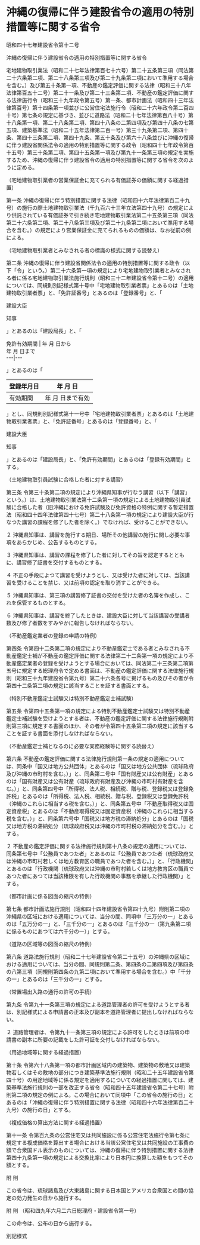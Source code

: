 # 沖縄の復帰に伴う建設省令の適用の特別措置等に関する省令

昭和四十七年建設省令第十二号

沖縄の復帰に伴う建設省令の適用の特別措置等に関する省令

宅地建物取引業法（昭和二十七年法律第百七十六号）第二十五条第三項（同法第二十六条第二項、第二十八条第三項及び第二十九条第二項において準用する場合を含む。）及び第五十条第一項、不動産の鑑定評価に関する法律（昭和三十八年法律第百五十二号）第二十一条及び第二十三条第二項、不動産の鑑定評価に関する法律施行令（昭和三十九年政令第五号）第一条、都市計画法（昭和四十三年法律第百号）第十四条第一項並びに公営住宅法施行令（昭和二十六年政令第二百四十号）第七条の規定に基づき、並びに道路法（昭和二十七年法律第百八十号）第十八条第一項、第二十八条第二項、第四十八条の二第四項及び第四十八条の七第五項、建築基準法（昭和二十五年法律第二百一号）第三十九条第二項、第四十条、第四十三条第二項、第四十九条、第五十条及び第六十八条並びに沖縄の復帰に伴う建設省関係法令の適用の特別措置等に関する政令（昭和四十七年政令第百十五号）第三十条第二項、第四十五条第一項及び第九十一条第三項の規定を実施するため、沖縄の復帰に伴う建設省令の適用の特別措置等に関する省令を次のように定める。

（宅地建物取引業者の営業保証金に充てられる有価証券の価額に関する経過措置）

第一条 沖縄の復帰に伴う特別措置に関する法律（昭和四十六年法律第百二十九号）の施行の際土地建物取引業法（千九百六十三年立法第四十九号）の規定により供託されている有価証券で引き続き宅地建物取引業法第二十五条第三項（同法第二十六条第二項、第二十八条第三項及び第二十九条第二項において準用する場合を含む。）の規定により営業保証金に充てられるものの価額は、なお従前の例による。

（宅地建物取引業者とみなされる者の標識の様式に関する読替え）

第二条 沖縄の復帰に伴う建設省関係法令の適用の特別措置等に関する政令（以下「令」という。）第二十六条第一項の規定により宅地建物取引業者とみなされる者に係る宅地建物取引業法施行規則（昭和三十二年建設省令第十二号）の適用については、同規則別記様式第十号中「宅地建物取引業者票」とあるのは「土地建物取引業者票」と、「免許証番号」とあるのは「登録番号」と、「 

建設大臣

知事

」とあるのは「建設局長」と、「 

免許有効期間 |  年 月 日から  
年 月 日まで  
---|---  
  
」とあるのは「 

登録年月日 | 年 月 日  
---|---  
有効期間 | 年 月 日まで有効  
  
」とし、同規則別記様式第十一号中「宅地建物取引業者票」とあるのは「土地建物取引業者票」と、「免許証番号」とあるのは「登録番号」と、「 

建設大臣

知事

」とあるのは「建設局長」と、「免許有効期間」とあるのは「登録有効期間」とする。

（土地建物取引員試験に合格した者に対する講習）

第三条 令第三十条第二項の規定により沖縄県知事が行なう講習（以下「講習」という。）は、土地建物取引業法第十二条第一項の規定による土地建物取引員試験に合格した者（旧沖縄における免許試験及び免許資格の特例に関する暫定措置法（昭和四十四年法律第四十七号）第二十八条第一項の規定により建設大臣が行なつた講習の課程を修了した者を除く。）でなければ、受けることができない。

２ 沖縄県知事は、講習を施行する期日、場所その他講習の施行に関し必要な事項をあらかじめ、公告するものとする。

３ 沖縄県知事は、講習の課程を修了した者に対してその旨を認定するとともに、講習修了証書を交付するものとする。

４ 不正の手段によつて講習を受けようとし、又は受けた者に対しては、当該講習を受けることを禁じ、又は前項の認定を取り消すことができる。

５ 沖縄県知事は、第三項の講習修了証書の交付を受けた者の名簿を作成し、これを保管するものとする。

６ 沖縄県知事は、講習を終了したときは、建設大臣に対して当該講習の受講者数及び修了者数をすみやかに報告しなければならない。

（不動産鑑定業者の登録の申請の特例）

第四条 令第四十二条第二項の規定により不動産鑑定士である者とみなされる不動産鑑定士補が不動産の鑑定評価に関する法律第二十二条第一項の規定により不動産鑑定業者の登録を受けようとする場合においては、同法第二十三条第二項第五号に規定する総理府令で定める書面は、不動産の鑑定評価に関する法律施行規則（昭和三十九年建設省令第九号）第二十六条各号に掲げるもの及びその者が令第四十二条第二項の規定に該当することを証する書面とする。

（特別不動産鑑定士試験又は特別不動産鑑定士補試験）

第五条 令第四十五条第一項の規定による特別不動産鑑定士試験又は特別不動産鑑定士補試験を受けようとする者は、不動産の鑑定評価に関する法律施行規則附則第三項に規定する書面のほか、その者が令第四十五条第二項の規定に該当することを証する書面を添付しなければならない。

（不動産鑑定士補となるのに必要な実務経験等に関する読替え）

第六条 不動産の鑑定評価に関する法律施行規則第一条の規定の適用については、同条中「国又は地方公共団体」とあるのは「国又は地方公共団体（琉球政府及び沖縄の市町村を含む。）」と、同条第二号中「国有財産又は公有財産」とあるのは「国有財産又は公有財産（琉球政府有財産及び沖縄の市町村有財産を含む。）」と、同条第四号中「所得税、法人税、相続税、贈与税、登録税又は登録免許税」とあるのは「所得税、法人税、相続税、贈与税、登録税又は登録免許税（沖縄のこれらに相当する税を含む。）」と、同条第五号中「不動産取得税又は固定資産税」とあるのは「不動産取得税又は固定資産税（沖縄のこれらに相当する税を含む。）」と、同条第六号中「国税又は地方税の滞納処分」とあるのは「国税又は地方税の滞納処分（琉球政府税又は沖縄の市町村税の滞納処分を含む。）」とする。

２ 不動産の鑑定評価に関する法律施行規則第十八条の規定の適用については、同条第七号中「公務員であつた者」とあるのは「公務員であつた者（琉球政府又は沖縄の市町村若しくは地方教育区の職員であつた者を含む。）」と、「行政機関」とあるのは「行政機関（琉球政府又は沖縄の市町村若しくは地方教育区の職員であつた者にあつては当該権限を有した行政機関の事務を承継した行政機関）」とする。

（都市計画に係る図面の縮尺の特例）

第七条 都市計画法施行規則（昭和四十四年建設省令第四十九号）附則第二項の沖縄県の区域における適用については、当分の間、同項中「三万分の一」とあるのは「五万分の一」と、「三千分の一」とあるのは「三千分の一（第九条第二項に係るものにあつては六千分の一）」とする。

（道路の区域等の図面の縮尺の特例）

第八条 道路法施行規則（昭和二十七年建設省令第二十五号）の沖縄県の区域における適用については、当分の間、同規則第二条、第四条の二第四項及び第四条の八第三項（同規則第四条の九第二項において準用する場合を含む。）中「千分の一」とあるのは「三千分の一」とする。

（常置場出入路の通行の許可の手続）

第九条 令第九十一条第三項の規定による道路管理者の許可を受けようとする者は、別記様式による申請書の正本及び副本を道路管理者に提出しなければならない。

２ 道路管理者は、令第九十一条第三項の規定による許可をしたときは前項の申請書の副本に所要の記載をした許可証を交付しなければならない。

（用途地域等に関する経過措置）

第十条 令第六十八条第一項の都市計画区域内の建築物、建築物の敷地又は建築物若しくはその敷地の部分につき建築基準法施行規則（昭和二十五年建設省令第四十号）の用途地域等に係る規定を適用するについての経過措置に関しては、建築基準法施行規則の一部を改正する省令（昭和四十五年建設省令第二十七号）附則第二項の規定の例による。この場合において同項中「この省令の施行の日」とあるのは「沖縄の復帰に伴う特別措置に関する法律（昭和四十六年法律第百二十九号）の施行の日」とする。

（複成価格の算出方法に関する経過措置）

第十一条 令第百九条の公営住宅又は共同施設に係る公営住宅法施行令第七条に規定する複成価格を算出する場合における当該公営住宅又は共同施設の工事費の額で合衆国ドル表示のものについては、沖縄の復帰に伴う特別措置に関する法律第四十九条第一項の規定による交換比率により日本円に換算した額をもつてその額とする。

附 則

この省令は、琉球諸島及び大東諸島に関する日本国とアメリカ合衆国との間の協定の効力発生の日から施行する。

附 則 （昭和四九年六月二六日総理府・建設省令第一号）

この命令は、公布の日から施行する。

別記様式

[](/./pict/S47F04201000012-001.pdf)
